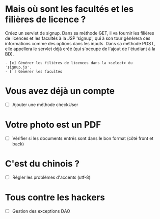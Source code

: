  # Mais où sont les facultés et les filières de licence ?

Créez un servlet de signup. Dans sa méthode GET, il va fournir les filières de licences et les facultés à la JSP 'signup', qui à son tour générera ces informations comme des options dans les inputs. Dans sa méthode POST, elle appellera le servlet déjà créé (qui s'occupe de l'ajout de l'étudiant à la BD).
  
    - [x] Générer les filières de licences dans la <select> du 'signup.js'. 
    - [ ] Générer les facultés  

# Vous avez déjà un compte

- [ ] Ajouter une méthode checkUser

# Votre photo est un PDF

- [ ] Vérifier si les documents entrés sont dans le bon format (côté front et back)

# C'est du chinois ?

- [ ] Régler les problèmes d'accents (utf-8)

# Tous contre les hackers

- [ ] Gestion des exceptions DAO
